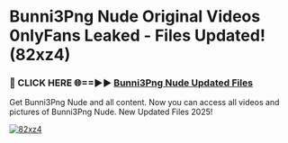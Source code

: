 # Bunni3Png Nude Original Videos 0nlyFans Leaked - Files Updated! (82xz4)

<h3>🔴 CLICK HERE 🌐==►► <a href="https://tinyurl.com/yrmya6cz" rel="nofollow">Bunni3Png Nude Updated Files</a></h3>

Get Bunni3Png Nude and all content. Now you can access all videos and pictures of Bunni3Png Nude. New Updated Files 2025!

[![82xz4](https://i.imgur.com/FMdXYCs.gif)](https://tinyurl.com/yrmya6cz)
